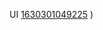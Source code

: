 UI
[1630301049225](https://user-images.githubusercontent.com/70565774/131289451-c6149194-855f-41cd-bb06-4f35b8355ea5.jpg)
)
